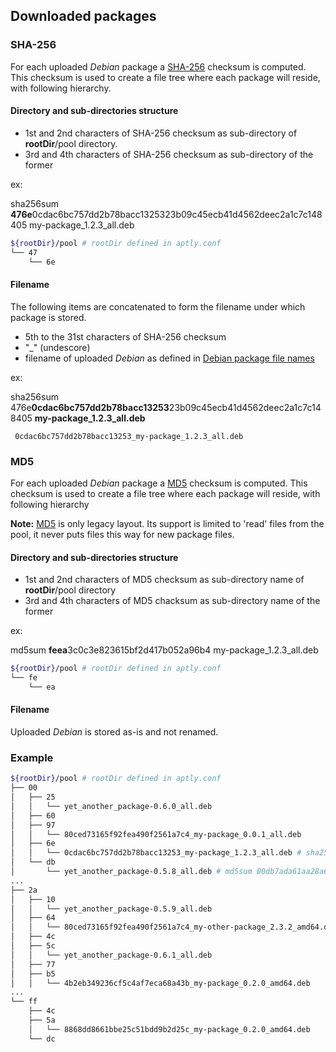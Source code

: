## Downloaded packages

### SHA-256

For each uploaded _Debian_ package a [SHA-256](https://en.wikipedia.org/wiki/SHA-2) checksum is computed.
This checksum is used to create a file tree where each package will reside, with following hierarchy.

#### Directory and sub-directories structure

  - 1st and 2nd characters of SHA-256 checksum as sub-directory of **rootDir**/pool directory.
  - 3rd and 4th characters of SHA-256 checksum as sub-directory of the former

ex:

 sha256sum **476e**0cdac6bc757dd2b78bacc1325323b09c45ecb41d4562deec2a1c7c148405 my-package_1.2.3_all.deb

```bash
${rootDir}/pool # rootDir defined in aptly.conf
└── 47
    └── 6e
```

#### Filename

The following items are concatenated to form the filename under which package is stored.
  - 5th to the 31st characters of SHA-256 checksum
  - "\_" (undescore)
  - filename of uploaded _Debian_ as defined in [Debian package file names](https://www.debian.org/doc/manuals/debian-reference/ch02.en.html#_debian_package_file_names)

ex:

 sha256sum 476e**0cdac6bc757dd2b78bacc13253**23b09c45ecb41d4562deec2a1c7c148405 **my-package_1.2.3_all.deb**

```
 0cdac6bc757dd2b78bacc13253_my-package_1.2.3_all.deb
```

### MD5

For each uploaded _Debian_ package a [MD5](https://en.wikipedia.org/wiki/MD5) checksum is computed.
This checksum is used to create a file tree where each package will reside, with following hierarchy

**Note:** [MD5](https://en.wikipedia.org/wiki/MD5) is only legacy layout. Its support is limited to
 'read' files from the pool, it never puts files this way for new package files.

#### Directory and sub-directories structure

  - 1st and 2nd characters of MD5 checksum as sub-directory name of **rootDir**/pool directory
  - 3rd and 4th characters of MD5 chacksum as sub-directory name of the former

ex:

 md5sum **feea**3c0c3e823615bf2d417b052a96b4 my-package_1.2.3_all.deb


```bash
${rootDir}/pool # rootDir defined in aptly.conf
└── fe
    └── ea
```

#### Filename

Uploaded _Debian_ is stored as-is and not renamed.

### Example

```bash
${rootDir}/pool # rootDir defined in aptly.conf
├── 00
│   ├── 25
│   │   └── yet_another_package-0.6.0_all.deb
│   ├── 60
│   ├── 97
│   │   └── 80ced73165f92fea490f2561a7c4_my-package_0.0.1_all.deb
│   ├── 6e 
│   │   └── 0cdac6bc757dd2b78bacc13253_my-package_1.2.3_all.deb # sha256sum 476e0cdac6bc757dd2b78bacc1325323b09c45ecb41d4562deec2a1c7c148405
│   └── db
│       └── yet_another_package-0.5.8_all.deb # md5sum 00db7ada61aa28a6931267f1714cbb15
...
├── 2a                                                                                                                
│   ├── 10                                                                                                            
│   │   └── yet_another_package-0.5.9_all.deb
│   ├── 64
│   │   └── 80ced73165f92fea490f2561a7c4_my-other-package_2.3.2_amd64.deb
│   ├── 4c                                                                                                            
│   ├── 5c                                                                                                            
│   │   └── yet_another_package-0.6.1_all.deb
│   ├── 77                                                                                                            
│   ├── b5                                                                                                            
│   │   └── 4b2eb349236cf5c4af7eca68a43b_my-package_0.2.0_amd64.deb
...
└── ff
    ├── 4c                                                                                                            
    ├── 5a                                                                                                            
    │   └── 8868dd8661bbe25c51bdd9b2d25c_my-package_0.2.0_amd64.deb                                          
    └── dc
```
